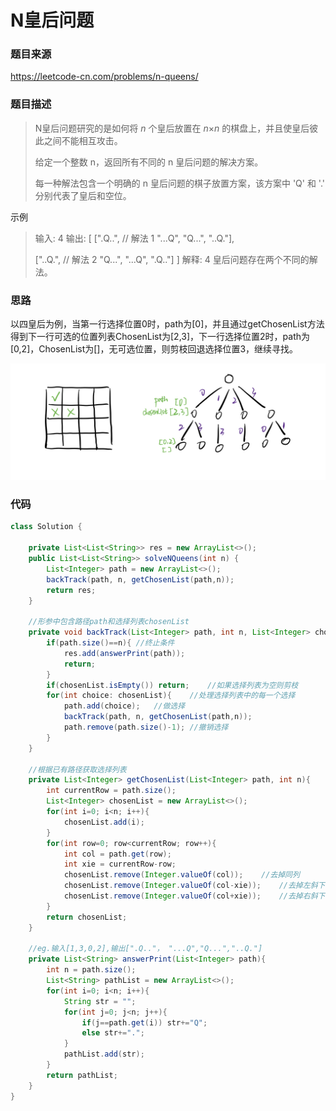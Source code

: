 # N皇后问题

### 题目来源

https://leetcode-cn.com/problems/n-queens/



### 题目描述

> N皇后问题研究的是如何将 *n* 个皇后放置在 *n*×*n* 的棋盘上，并且使皇后彼此之间不能相互攻击。
>
> 给定一个整数 n，返回所有不同的 n 皇后问题的解决方案。
>
> 每一种解法包含一个明确的 n 皇后问题的棋子放置方案，该方案中 'Q' 和 '.' 分别代表了皇后和空位。

示例

> 输入: 4
> 输出: [
>  [".Q..",  // 解法 1
>   "...Q",
>   "Q...",
>   "..Q."],
>
>  ["..Q.",  // 解法 2
>   "Q...",
>   "...Q",
>   ".Q.."]
> ]
> 解释: 4 皇后问题存在两个不同的解法。



### 思路

以四皇后为例，当第一行选择位置0时，path为[0]，并且通过getChosenList方法得到下一行可选的位置列表ChosenList为[2,3]，下一行选择位置2时，path为[0,2]，ChosenList为[]，无可选位置，则剪枝回退选择位置3，继续寻找。

![四皇后](.\images\IMG_0604.PNG)

### 代码

```java
class Solution {
    
    private List<List<String>> res = new ArrayList<>();
    public List<List<String>> solveNQueens(int n) {
        List<Integer> path = new ArrayList<>();
        backTrack(path, n, getChosenList(path,n));
        return res;
    }

    //形参中包含路径path和选择列表chosenList
    private void backTrack(List<Integer> path, int n, List<Integer> chosenList){
        if(path.size()==n){	//终止条件
            res.add(answerPrint(path));
            return;
        }
        if(chosenList.isEmpty()) return;	//如果选择列表为空则剪枝
        for(int choice: chosenList){	//处理选择列表中的每一个选择
            path.add(choice);	//做选择
            backTrack(path, n, getChosenList(path,n));
            path.remove(path.size()-1);	//撤销选择
        }
    }

    //根据已有路径获取选择列表
    private List<Integer> getChosenList(List<Integer> path, int n){
        int currentRow = path.size();
        List<Integer> chosenList = new ArrayList<>();
        for(int i=0; i<n; i++){
            chosenList.add(i);
        }
        for(int row=0; row<currentRow; row++){
            int col = path.get(row);
            int xie = currentRow-row;
            chosenList.remove(Integer.valueOf(col));    //去掉同列
            chosenList.remove(Integer.valueOf(col-xie));    //去掉左斜下
            chosenList.remove(Integer.valueOf(col+xie));    //去掉右斜下
        }
        return chosenList;
    }

    //eg.输入[1,3,0,2],输出[".Q.."， "...Q","Q...","..Q."]
    private List<String> answerPrint(List<Integer> path){
        int n = path.size();
        List<String> pathList = new ArrayList<>();
        for(int i=0; i<n; i++){
            String str = "";
            for(int j=0; j<n; j++){
                if(j==path.get(i)) str+="Q";
                else str+=".";
            }
            pathList.add(str);
        }
        return pathList;
    }
}
```

